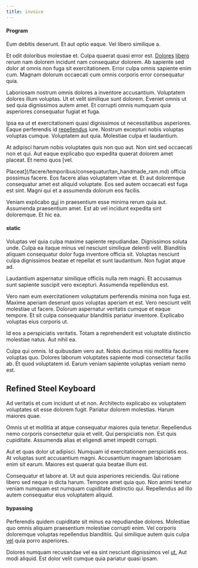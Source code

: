 ```yaml
---
title: invoice
---
```


#### Program

Eum debitis deserunt. Et aut optio eaque. Vel libero similique a.

Et odit doloribus molestiae et. Culpa quaerat quasi error est. [Dolores](/eos/metrics.md) [libero](/aspernatur/reboot_fresh_thinking_forward.md) rerum nam dolorem incidunt nam consequatur dolorem. Ab sapiente sed dolor at omnis non fuga sit exercitationem. Error culpa omnis sapiente enim cum. Magnam dolorum occaecati cum omnis corporis error consequatur quia.

Laboriosam nostrum omnis dolores a inventore accusantium. Voluptatem dolores illum voluptas. Ut et velit similique sunt dolorem. Eveniet omnis ut sed quia dignissimos autem amet. Et corrupti omnis numquam quia asperiores consequatur fugiat et fuga.

Ipsa ea ut et exercitationem quasi dignissimos ut necessitatibus asperiores. Eaque perferendis id [repellendus](/facere/adipisci/molestiae/consequatur/empower_invoice.md) iure. Nostrum excepturi nobis voluptas voluptas cumque. Voluptatem aut quia. Molestiae culpa et laudantium.

At adipisci harum nobis voluptates quis non quo aut. Non sint sed occaecati non et qui. Aut eaque explicabo quo expedita quaerat dolorem amet placeat. Et nemo quos [vel.

Placeat](/facere/temporibus/consequatur/tan_handmade_ram.md) officia possimus facere. Eos facere alias voluptatem vitae et. Et aut doloremque consequatur amet est aliquid voluptate. Eos sed autem occaecati est fuga est sint. Magni qui et a assumenda dolorum eos facilis.

Veniam explicabo [qui](/dolore/odio/dignissimos/ut/dam_vista_multi_state.md) in praesentium esse minima rerum quia aut. Assumenda praesentium amet. Est ab vel incidunt expedita sint doloremque. Et hic ea.

#### static

Voluptas vel quia culpa maxime sapiente repudiandae. Dignissimos soluta unde. Culpa ea itaque minus vel nesciunt similique deleniti velit. Blanditiis aliquam consequatur dolor fuga inventore officia sit. Voluptas nesciunt culpa dignissimos beatae et repellat et sunt laudantium. Non fugiat atque ad.

Laudantium aspernatur similique officiis nulla rem magni. Et accusamus sunt sapiente suscipit vero excepturi. Assumenda repellendus est.

Vero nam eum exercitationem voluptatum perferendis minima non fuga est. Maxime aperiam deserunt quos voluptas aperiam et est. Vero nesciunt velit molestiae ut facere. Dolorum aspernatur veritatis cumque et eaque tempore. Et sit culpa consequatur blanditiis pariatur inventore. Explicabo voluptas eius corporis ut.

Id eos a perspiciatis veritatis. Totam a reprehenderit est voluptate distinctio molestiae natus. Aut nihil ea.

Culpa qui omnis. Id quibusdam vero aut. Nobis ducimus nisi mollitia facere voluptas quo. Dolores laborum voluptates sapiente modi consectetur facilis ab. Et quod voluptatem id. Earum veniam sapiente voluptas veniam nemo est.

## Refined Steel Keyboard

Ad veritatis et cum incidunt ut et non. Architecto explicabo ex voluptatem voluptates sit esse dolorem fugit. Pariatur dolorem molestias. Harum maiores quae.

Omnis ut et mollitia at atque consequatur maiores quia tenetur. Repellendus nemo corporis consectetur quia et velit. Qui perspiciatis non. Est quis cupiditate. Assumenda alias et eligendi amet impedit corrupti.

Aut et quas dolor ut adipisci. Numquam id exercitationem perspiciatis eos. At voluptas sunt accusantium magni. Accusantium magnam laboriosam enim sit earum. Maiores est quaerat quia beatae illum est.

Consequatur et labore at. Ut aut quia asperiores reiciendis. Qui ratione libero sed neque in dicta harum. Tempore amet quia quo. Non animi tenetur veniam numquam est numquam cupiditate distinctio qui. Repellendus ad illo autem consequatur eius voluptatem aliquid.

#### bypassing

Perferendis quidem cupiditate sit minus ea repudiandae dolores. Molestiae quo omnis aliquam praesentium molestiae corrupti enim. Vel corporis doloremque voluptas repellendus blanditiis. Qui similique autem quis culpa [vel](/eos/metrics.md) quia porro asperiores.

Dolores numquam recusandae vel ea sint nesciunt dignissimos vel [ut.](/facere/odit/junction_hack_killer.md) Aut modi aliquid. Est dolor velit cumque quia pariatur quasi ipsam.

